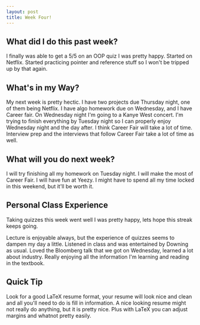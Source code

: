 ```yaml
---
layout: post
title: Week Four!
---
```


## What did I do this past week?
I finally was able to get a 5/5 on an OOP quiz I was pretty happy. Started on Netflix. Started practicing pointer and reference stuff so I won't be tripped up by that again. 

## What's in my Way?
My next week is pretty hectic. I have two projects due Thursday night, one of them being Netflix. I have algo homework due on Wednesday, and I have Career fair. On Wednesday night I'm going to a Kanye West concert. I'm trying to finish everything by Tuesday night so I can properly enjoy Wednesday night and the day after. I think Career Fair will take a lot of time. Interview prep and the interviews that follow Career Fair take a lot of time as well.

## What will you do next week?
I will try finishing all my homework on Tuesday night. I will make the most of Career Fair. I will have fun at Yeezy. I might have to spend all my time locked in this weekend, but it'll be worth it. 

## Personal Class Experience
Taking quizzes this week went well I was pretty happy, lets hope this streak keeps going. 

Lecture is enjoyable always, but the experience of quizzes seems to dampen my day a little. Listened in class and was entertained by Downing as usual. Loved the Bloomberg talk that we got on Wednesday, learned a lot about industry. Really enjoying all the information I'm learning and reading in the textbook. 

## Quick Tip
Look for a good LaTeX resume format, your resume will look nice and clean and all you'll need to do is fill in information. A nice looking resume might not really do anything, but it is pretty nice. Plus with LaTeX you can adjust margins and whatnot pretty easily. 

